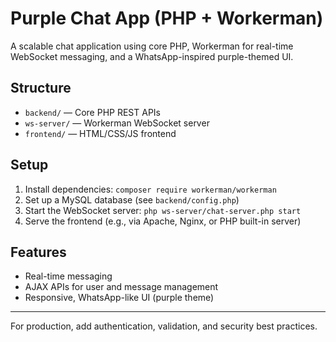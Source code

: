 # Purple Chat App (PHP + Workerman)

A scalable chat application using core PHP, Workerman for real-time WebSocket messaging, and a WhatsApp-inspired purple-themed UI.

## Structure
- `backend/` — Core PHP REST APIs
- `ws-server/` — Workerman WebSocket server
- `frontend/` — HTML/CSS/JS frontend

## Setup
1. Install dependencies: `composer require workerman/workerman`
2. Set up a MySQL database (see `backend/config.php`)
3. Start the WebSocket server: `php ws-server/chat-server.php start`
4. Serve the frontend (e.g., via Apache, Nginx, or PHP built-in server)

## Features
- Real-time messaging
- AJAX APIs for user and message management
- Responsive, WhatsApp-like UI (purple theme)

---

For production, add authentication, validation, and security best practices.
